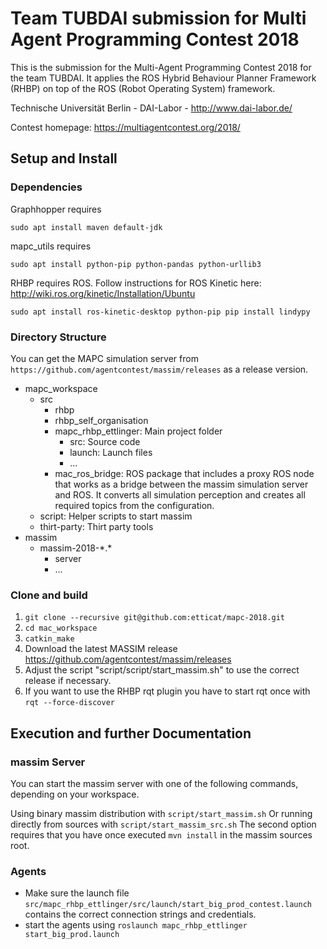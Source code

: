 # Team TUBDAI submission for Multi Agent Programming Contest 2018

This is the submission for the Multi-Agent Programming Contest 2018 for the team TUBDAI. It applies the ROS Hybrid Behaviour Planner Framework (RHBP) on top of the ROS (Robot Operating System) framework.

Technische Universität Berlin - DAI-Labor - http://www.dai-labor.de/

Contest homepage: https://multiagentcontest.org/2018/

## Setup and Install

### Dependencies

Graphhopper requires
```
sudo apt install maven default-jdk
```
mapc_utils requires

```
sudo apt install python-pip python-pandas python-urllib3
```
RHBP requires ROS. Follow instructions for ROS Kinetic here: http://wiki.ros.org/kinetic/Installation/Ubuntu
```
sudo apt install ros-kinetic-desktop python-pip pip install lindypy
```

### Directory Structure

You can get the MAPC simulation server from `https://github.com/agentcontest/massim/releases` as a release version.

 * mapc_workspace
     * src
        * rhbp
        * rhbp_self_organisation
        * mapc_rhbp_ettlinger: Main project folder
            * src: Source code
            * launch: Launch files
            * ...
        * mac_ros_bridge: ROS package that includes a proxy ROS node that works as a bridge between the massim simulation server and ROS. It converts all simulation perception and creates all required topics from the configuration.
     * script: Helper scripts to start massim
     * thirt-party: Thirt party tools
 * massim
     * massim-2018-\*.\*
        * server
        * ...

### Clone and build

1. `git clone --recursive git@github.com:etticat/mapc-2018.git`
2. `cd mac_workspace`
3. `catkin_make`
4. Download the latest MASSIM release https://github.com/agentcontest/massim/releases
5. Adjust the script "script/script/start_massim.sh" to use the correct release if necessary.
7. If you want to use the RHBP rqt plugin you have to start rqt once with `rqt --force-discover`


## Execution and further Documentation

### massim Server

You can start the massim server with one of the following commands, depending on your workspace.

Using binary massim distribution with
`script/start_massim.sh`
Or running directly from sources with `script/start_massim_src.sh`
The second option requires that you have once executed `mvn install` in the massim sources root.


### Agents

* Make sure the  launch file  `src/mapc_rhbp_ettlinger/src/launch/start_big_prod_contest.launch` contains the correct connection strings and credentials.
* start the agents using `roslaunch mapc_rhbp_ettlinger start_big_prod.launch`
